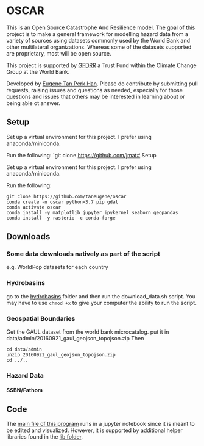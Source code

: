 # OSCAR
This is an Open Source Catastrophe And Resilience model.
The goal of this project is to make a general framework for modelling hazard data from a variety of sources using datasets commonly used by the World Bank and other multilateral organizations. Whereas some of the datasets supported are proprietary, most will be open source. 

This project is supported by [GFDRR](https://www.gfdrr.org/en) a Trust Fund within the Climate Change Group at the World Bank.

Developed by [Eugene Tan Perk Han](eugene.tan@columbia.edu). Please do contribute by submitting pull requests, raising issues and questions as needed, especially for those questions and issues that others may be interested in learning about or being able ot answer. 

## Setup

Set up a virtual environment for this project. I prefer using anaconda/miniconda.

Run the following:
`git clone https://github.com/jmat# Setup

Set up a virtual environment for this project. I prefer using anaconda/miniconda.

Run the following:
```
git clone https://github.com/taneugene/oscar
conda create -n oscar python=3.7 pip gdal
conda activate oscar
conda install -y matplotlib jupyter ipykernel seaborn geopandas
conda install -y rasterio -c conda-forge 
```

## Downloads

### Some data downloads natively as part of the script
e.g. WorldPop datasets for each country

### Hydrobasins
go to the [hydrobasins](data/hydrobasins) folder and then run the download_data.sh script. You may have to use `chmod +x` to give your computer the ability to run the script.  

### Geospatial Boundaries
Get the GAUL dataset from the world bank microcatalog. 
put it in data/admin/20160921_gaul_geojson_topojson.zip
Then
```
cd data/admin
unzip 20160921_gaul_geojson_topojson.zip
cd ../..
```

### Hazard Data

#### SSBN/Fathom



## Code
The [main file of this program](main.ipynb) runs in a jupyter notebook since it is meant to be edited and visualized. However, it is supported by additional helper libraries found in the [lib folder](./lib).